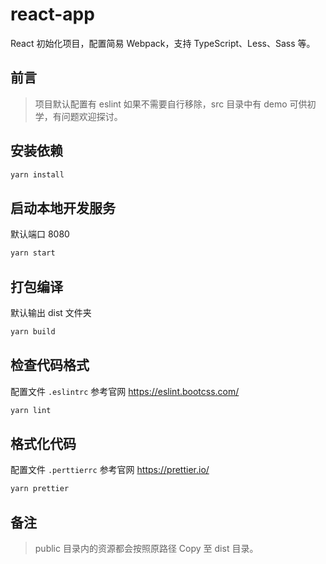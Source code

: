 # react-app

React 初始化项目，配置简易 Webpack，支持 TypeScript、Less、Sass 等。

## 前言
> 项目默认配置有 eslint 如果不需要自行移除，src 目录中有 demo 可供初学，有问题欢迎探讨。

## 安装依赖
```bash
yarn install
```

## 启动本地开发服务
默认端口 8080
```bash
yarn start
```

## 打包编译
默认输出 dist 文件夹
```bash
yarn build
```

## 检查代码格式
配置文件 `.eslintrc` 参考官网 https://eslint.bootcss.com/
```bash
yarn lint
```

## 格式化代码
配置文件 `.perttierrc` 参考官网 https://prettier.io/
```bash
yarn prettier
```

## 备注
> public 目录内的资源都会按照原路径 Copy 至 dist 目录。
